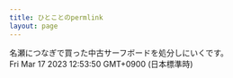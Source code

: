 ```yaml
---
title: ひとことのpermlink
layout: page
---
```

<div class="box" dt="1679025230572">
  名瀬につなぎで買った中古サーフボードを処分しにいくです。
  <div class="content is-small">Fri Mar 17 2023 12:53:50 GMT+0900 (日本標準時)</div>
</div>